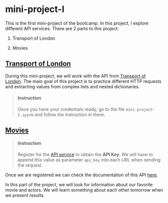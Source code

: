 # mini-project-I

This is the first mini-project of the bootcamp. In this project, I explore different API services. There are 2 parts to this project: 

1. Transport of London

2. Movies

## [Transport of London](/Week_1/mini-project-I/mini-project-I.ipynb)

During this mini-project, we will work with the API from [Transport of London](https://api.tfl.gov.uk/). The main goal of this project is to practice different HTTP requests and extracting values from complex lists and nested dictionaries.


> #### Instruction
> Once you have your credentials ready, go to the file `mini-project-I.ipynb` and follow the instruction in there.


## [Movies](/Week_1/mini-project-I/mini-project-I-part-II.ipynb)

> #### Instruction
> Register for the [API service](https://www.themoviedb.org/account/signup) to obtain the **API Key**. We will have to append this value as parameter `api_key` into each URL when sending the request.

Once we are registered we can check the documentation of this API [here](https://developers.themoviedb.org/3/account).

In this part of the project, we will look for information about our favorite movie and actors. We will learn something about each other tomorrow when we present results.

